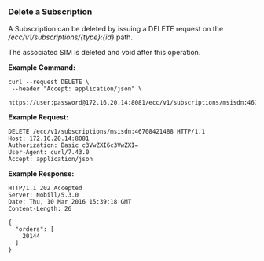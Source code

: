 ### Delete a Subscription

A Subscription can be deleted by issuing a DELETE request on the _/ecc/v1/subscriptions/{type}:{id}_ path. 

The associated SIM is deleted and void after this operation.


__Example Command:__
```
curl --request DELETE \
 --header "Accept: application/json" \
 https://user:password@172.16.20.14:8081/ecc/v1/subscriptions/msisdn:46708421488
```

__Example Request:__
```
DELETE /ecc/v1/subscriptions/msisdn:46708421488 HTTP/1.1
Host: 172.16.20.14:8081
Authorization: Basic c3VwZXI6c3VwZXI=
User-Agent: curl/7.43.0
Accept: application/json
```

__Example Response:__
```
HTTP/1.1 202 Accepted
Server: Nobill/5.3.0
Date: Thu, 10 Mar 2016 15:39:18 GMT
Content-Length: 26

{
  "orders": [
    20144
  ]
}

```

